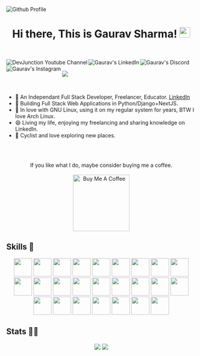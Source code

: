 ![Github Profile](https://github.com/mnamegaurav/mnamegaurav/assets/34805677/aa71abcb-3805-4aca-b48c-d0ad81434a44)


<h1 align="center">
  Hi there, This is Gaurav Sharma!
  <img src="https://media.giphy.com/media/hvRJCLFzcasrR4ia7z/giphy.gif" width="28">
</h1>

<br />

<p align="center">
  <a href="https://www.youtube.com/c/devjunction">
    <img align="left" alt="DevJunction Youtube Channel" title="Views to my Youtube Channel" src="https://img.shields.io/youtube/channel/views/UCr8iAGGDg9gFosQWQpcKfRA?color=red&label=Views&logo=youtube&logoColor=red&style=for-the-badge" />
  </a>
  <a href="https://www.linkedin.com/in/mnamegaurav/">
    <img align="left" alt="Gaurav's LinkedIn" title="My LinkedIn Followers" src="https://img.shields.io/badge/LinkedIn-20K-blue?color=blue&label=LinkedIn&logo=linkedin&logoColor=white&style=for-the-badge" />
  </a>
  <a href="https://discord.gg/9YnpgB8Rv5">
    <img align="left" alt="Gaurav's Discord" title="My Discord Server" src="https://img.shields.io/discord/776033204171046952?color=mint&label=Discord&logo=discord&logoColor=white&style=for-the-badge" />
  </a>
  <a href="https://www.instagram.com/mnamegaurav/">
    <img align="left" alt="Gaurav's Instagram" title="Instagram" src="https://img.shields.io/badge/Instagram-E4405F?style=for-the-badge&logo=instagram&logoColor=white" />
  </a>
</p>

<br />

![](https://komarev.com/ghpvc/?username=mnamegaurav&style=flat-square&label=Profile+Visitors&color=blueviolet)

<br/>

 - 🔭 An Independant Full Stack Developer, Freelancer, Educator. <a href="https://www.linkedin.com/in/mnamegaurav/detail/recent-activity/shares/">LinkedIn</a>
 - 🌱 Building Full Stack Web Applications in Python/Django+NextJS.
 - 👯 In love with GNU Linux, using it on my regular system for years, BTW I love Arch Linux.
 - 😄 Living my life, enjoying my freelancing and sharing knowledge on LinkedIn.
 - 🚴 Cyclist and love exploring new places.


<br />
<br />

<p align="center">
  If you like what I do, maybe consider buying me a coffee.
  <br />
  <br />
  <a href="https://www.buymeacoffee.com/hamhaingaurav" target="_blank"><img src="https://cdn.buymeacoffee.com/buttons/v2/default-red.png" alt="Buy Me A Coffee" width="150" ></a>
</p>

## Skills 🤖

<p align="center">
  <code><img height="48" src="https://img.icons8.com/nolan/64/python.png" /></code>
  <code><img height="48" src="https://img.icons8.com/dusk/64/000000/javascript-logo.png" /></code>
  <code><img height="48" src="https://img.icons8.com/external-tal-revivo-shadow-tal-revivo/48/external-typescript-an-open-source-programming-language-developed-and-maintained-by-microsoft-logo-shadow-tal-revivo.png" /></code>
  <code><img height="48" src="https://img.icons8.com/color/48/000000/django.png" /></code>
  <code><img height="48" src="https://ksr-ugc.imgix.net/assets/011/705/984/4ea78430d3ad7dc88106a7b973248ba7_original.jpg?ixlib=rb-4.0.2&crop=faces&w=1552&h=873&fit=crop&v=1463687041&auto=format&frame=1&q=92&s=16f9ae9168eecef976e5a19887afb152" /></code>
  <code><img height="48" src="https://img.icons8.com/dusk/50/000000/react.png" /></code>
  <code><img height="48" src="https://img.icons8.com/ios-filled/50/000000/circled-n.png" /></code>
  <code><img height="48" src="https://img.icons8.com/color/50/000000/redux.png" /></code>
  <code><img height="48" src="https://img.icons8.com/color/48/000000/postgreesql.png" /></code>
  <code><img height="48" src="https://img.icons8.com/fluent/64/000000/mysql-logo.png" /></code>
  <code><img height="48" src="https://img.icons8.com/color/50/000000/docker.png" /></code>
  <code><img height="48" src="https://img.icons8.com/color/48/000000/redis.png" /></code>
  <code><img height="48" src="https://img.icons8.com/color/48/000000/elasticsearch.png" /></code>
  <code><img height="48" src="https://img.stackshare.io/service/1075/celery.png" /></code>
  <code><img height="48" src="https://img.icons8.com/color/48/000000/firebase.png" /></code>
  <code><img height="48" src="https://img.icons8.com/dusk/50/000000/api.png" /></code>
  <code><img height="48" src="https://img.icons8.com/nolan/48/linux--v2.png" /></code>
  <code><img height="48" src="https://img.icons8.com/color/48/000000/amazon-web-services.png" /></code>
  <code><img height="48" src="https://img.icons8.com/color/48/000000/bootstrap.png" /></code>
  <code><img height="48" src="https://img.icons8.com/color/50/000000/material-ui.png" /></code>
  <code><img height="48" src="https://img.icons8.com/dusk/50/000000/css3.png" /></code>
  <code><img height="48" src="https://img.icons8.com/color/48/000000/sass.png" /></code>
  <code><img height="48" src="https://img.icons8.com/dusk/50/000000/html-5.png" /></code>
  <code><img height="48" src="https://img.icons8.com/color/48/000000/nginx.png" /></code>
  <code><img height="48" src="https://img.icons8.com/nolan/64/sql.png" /></code>
</p>

## Stats 👨‍💻
<p align="center"><img align='center' src='https://github-readme-stats.vercel.app/api/top-langs?username=mnamegaurav&show_icons=true&theme=radical'/>
<img align='center' src='https://github-readme-stats.vercel.app/api?username=mnamegaurav&show_icons=true&theme=radical'/></p>
